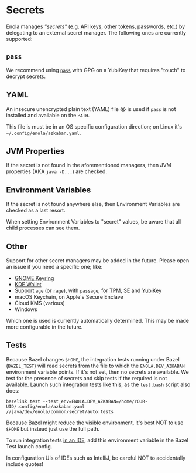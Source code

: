 <!--
    SPDX-License-Identifier: Apache-2.0

    Copyright 2025 The Enola <https://enola.dev> Authors

    Licensed under the Apache License, Version 2.0 (the "License");
    you may not use this file except in compliance with the License.
    You may obtain a copy of the License at

        https://www.apache.org/licenses/LICENSE-2.0

    Unless required by applicable law or agreed to in writing, software
    distributed under the License is distributed on an "AS IS" BASIS,
    WITHOUT WARRANTIES OR CONDITIONS OF ANY KIND, either express or implied.
    See the License for the specific language governing permissions and
    limitations under the License.
-->

# Secrets

Enola manages _"secrets"_ (e.g. API keys, other tokens, passwords, etc.) by delegating to an external secret manager.
The following ones are currently supported:

## `pass`

We recommend using [`pass`](https://www.passwordstore.org) with GPG on a YubiKey that requires "touch" to decrypt secrets.

## YAML

An insecure unencrypted plain text (YAML) file 😭 is used if `pass` is not installed and available on the `PATH`.

This file is must be in an OS specific configuration direction; on Linux it's `~/.config/enola/azkaban.yaml`.

## JVM Properties

If the secret is not found in the aforementioned managers, then JVM properties (AKA `java -D...`) are checked.

## Environment Variables

If the secret is not found anywhere else, then Environment Variables are checked as a last resort.

When setting Environment Variables to "secret" values, be aware that all child processes can see them.

## Other

Support for other secret managers may be added in the future. Please open an issue if you need a specific one; like:

* [GNOME Keyring](https://github.com/swiesend/secret-service/issues/52)
* [KDE Wallet](https://github.com/purejava/kdewallet)
* Support [`age`](https://github.com/FiloSottile/age) (or [`rage`](https://github.com/str4d/rage)), with [`passage`](https://github.com/FiloSottile/passage); for [TPM](https://github.com/Foxboron/age-plugin-tpm), [SE](https://github.com/remko/age-plugin-se) and [YubiKey](https://github.com/str4d/age-plugin-yubikey)
* macOS Keychain, on Apple's Secure Enclave
* Cloud KMS (various)
* Windows

Which one is used is currently automatically determined. This may be made more configurable in the future.

## Tests

Because Bazel changes `$HOME`, the integration tests running under Bazel (`BAZEL_TEST`) will read secrets from the file to which the `ENOLA.DEV_AZKABAN` environment variable points. If it's not set, then no secrets are available. We test for the presence of secrets and skip tests if the required is not available. Launch such integration tests like this, as the `test.bash` script also does:

    bazelisk test --test_env=ENOLA.DEV_AZKABAN=/home/YOUR-UID/.config/enola/azkaban.yaml //java/dev/enola/common/secret/auto:tests

Because Bazel might reduce the visible environment, it's best NOT to use `$HOME` but instead just use the full path.

To run integration tests [in an IDE](../../dev/ide.md), add this environment variable in the Bazel Test launch config.

In configuration UIs of IDEs such as IntelliJ, be careful NOT to accidentally include quotes!
